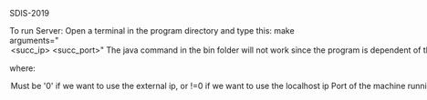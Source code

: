 SDIS-2019

To run Server: Open a terminal in the program directory and type this: make arguments="<option> <port> <succ_ip> <succ_port>"
The java command in the bin folder will not work since the program is dependent of the files folder and the current path

where:

<option>
    Must be '0' if we want to use the external ip, or !=0 if we want to use the localhost ip
<port>
    Port of the machine running this server where the tcp communication will happen. (Recommended to be 0, so that the port is a available port in this machine)
<succ_ip>
    The successor server ip where this server will connect with in the chord ring.
<succ_port>
    The successor server port where the tcp communication will be set

To run Client: Open a terminal in the program directory and type this: make client arguments="<option> <ip> <port> [other options]"
The java command in the bin folder will not work since the program is dependent of the files folder and the current path

where:

<option>
    Can be BACKUP,RESTORE,DELETE,RECLAIM,STATE for the differents protocols
<ip>
    Ip of a server so that we can request information
<port>
    Port of the server so that we can request information
[other options]
    Depends on the protocol used. BACKUP: <file_name> <rep_degree>. RESTORE: <file_name>. DELETE <file_name>. RECLAIM <new_space>.
    <file_name>
        The name of the file we want to interact. Should be the name and not the path. If BACKUP the file should be stored in files/client. If RESTORE the file is restored to files/client/restored
    <rep_degree>
        The replication degree we want for the file
    <new_space>
        The new max space for the server
